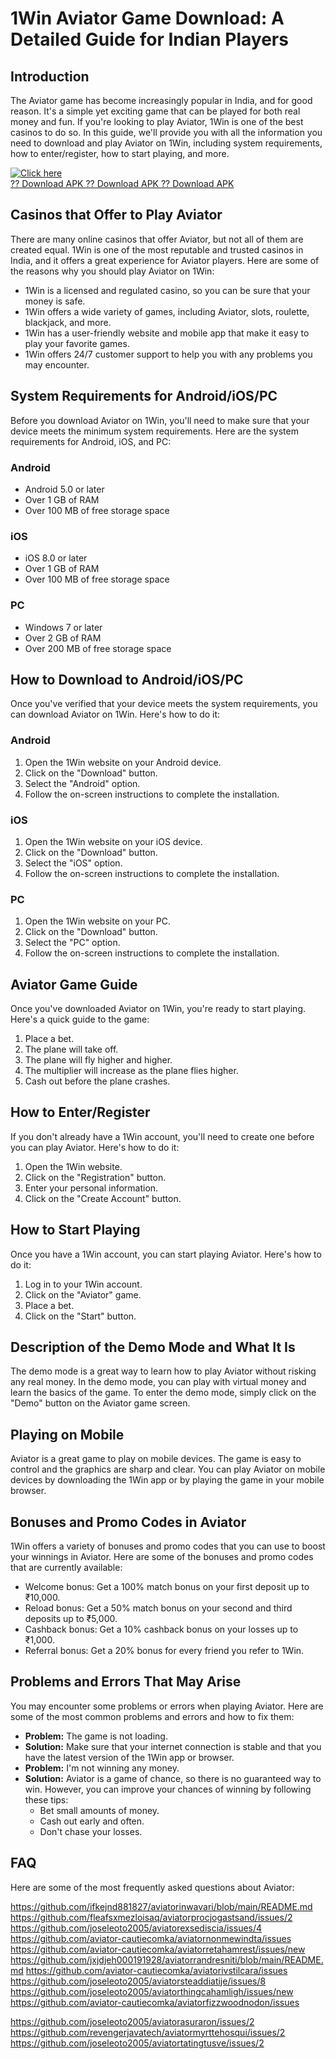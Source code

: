 # 1Win Aviator Game Download: A Detailed Guide for Indian Players

## Introduction

The Aviator game has become increasingly popular in India, and for good
reason. It\'s a simple yet exciting game that can be played for both
real money and fun. If you\'re looking to play Aviator, 1Win is one of
the best casinos to do so. In this guide, we\'ll provide you with all
the information you need to download and play Aviator on 1Win, including
system requirements, how to enter/register, how to start playing, and
more.

[![Click
here](https://readscoops.com/wp-content/uploads/2023/03/Readscoop-aviator-1-1.jpg)](https://traff.sbs/deff?key=1win+aviator+game+download)\
[?? Download APK ?? Download APK ?? Download
APK](https://traff.sbs/deff?key=1win+aviator+game+download)

## Casinos that Offer to Play Aviator

There are many online casinos that offer Aviator, but not all of them
are created equal. 1Win is one of the most reputable and trusted casinos
in India, and it offers a great experience for Aviator players. Here are
some of the reasons why you should play Aviator on 1Win:

-   1Win is a licensed and regulated casino, so you can be sure that
    your money is safe.
-   1Win offers a wide variety of games, including Aviator, slots,
    roulette, blackjack, and more.
-   1Win has a user-friendly website and mobile app that make it easy to
    play your favorite games.
-   1Win offers 24/7 customer support to help you with any problems you
    may encounter.

## System Requirements for Android/iOS/PC

Before you download Aviator on 1Win, you\'ll need to make sure that your
device meets the minimum system requirements. Here are the system
requirements for Android, iOS, and PC:

### Android

-   Android 5.0 or later
-   Over 1 GB of RAM
-   Over 100 MB of free storage space

### iOS

-   iOS 8.0 or later
-   Over 1 GB of RAM
-   Over 100 MB of free storage space

### PC

-   Windows 7 or later
-   Over 2 GB of RAM
-   Over 200 MB of free storage space

## How to Download to Android/iOS/PC

Once you\'ve verified that your device meets the system requirements,
you can download Aviator on 1Win. Here\'s how to do it:

### Android

1.  Open the 1Win website on your Android device.
2.  Click on the "Download" button.
3.  Select the "Android" option.
4.  Follow the on-screen instructions to complete the installation.

### iOS

1.  Open the 1Win website on your iOS device.
2.  Click on the "Download" button.
3.  Select the "iOS" option.
4.  Follow the on-screen instructions to complete the installation.

### PC

1.  Open the 1Win website on your PC.
2.  Click on the "Download" button.
3.  Select the "PC" option.
4.  Follow the on-screen instructions to complete the installation.

## Aviator Game Guide

Once you\'ve downloaded Aviator on 1Win, you\'re ready to start playing.
Here\'s a quick guide to the game:

1.  Place a bet.
2.  The plane will take off.
3.  The plane will fly higher and higher.
4.  The multiplier will increase as the plane flies higher.
5.  Cash out before the plane crashes.

## How to Enter/Register

If you don\'t already have a 1Win account, you\'ll need to create one
before you can play Aviator. Here\'s how to do it:

1.  Open the 1Win website.
2.  Click on the "Registration" button.
3.  Enter your personal information.
4.  Click on the "Create Account" button.

## How to Start Playing

Once you have a 1Win account, you can start playing Aviator. Here\'s how
to do it:

1.  Log in to your 1Win account.
2.  Click on the "Aviator" game.
3.  Place a bet.
4.  Click on the "Start" button.

## Description of the Demo Mode and What It Is

The demo mode is a great way to learn how to play Aviator without
risking any real money. In the demo mode, you can play with virtual
money and learn the basics of the game. To enter the demo mode, simply
click on the "Demo" button on the Aviator game screen.

## Playing on Mobile

Aviator is a great game to play on mobile devices. The game is easy to
control and the graphics are sharp and clear. You can play Aviator on
mobile devices by downloading the 1Win app or by playing the game in
your mobile browser.

## Bonuses and Promo Codes in Aviator

1Win offers a variety of bonuses and promo codes that you can use to
boost your winnings in Aviator. Here are some of the bonuses and promo
codes that are currently available:

-   Welcome bonus: Get a 100% match bonus on your first deposit up to
    ₹10,000.
-   Reload bonus: Get a 50% match bonus on your second and third
    deposits up to ₹5,000.
-   Cashback bonus: Get a 10% cashback bonus on your losses up to
    ₹1,000.
-   Referral bonus: Get a 20% bonus for every friend you refer to 1Win.

## Problems and Errors That May Arise

You may encounter some problems or errors when playing Aviator. Here are
some of the most common problems and errors and how to fix them:

-   **Problem:** The game is not loading.
-   **Solution:** Make sure that your internet connection is stable and
    that you have the latest version of the 1Win app or browser.
-   **Problem:** I\'m not winning any money.
-   **Solution:** Aviator is a game of chance, so there is no guaranteed
    way to win. However, you can improve your chances of winning by
    following these tips:
    -   Bet small amounts of money.
    -   Cash out early and often.
    -   Don\'t chase your losses.

## FAQ

Here are some of the most frequently asked questions about Aviator:

https://github.com/ifkejnd881827/aviatorinwavari/blob/main/README.md
https://github.com/fleafsxmezloisaq/aviatorprocjogastsand/issues/2
https://github.com/joseleoto2005/aviatorexsediscia/issues/4
https://github.com/aviator-cautiecomka/aviatornonmewindta/issues
https://github.com/aviator-cautiecomka/aviatorretahamrest/issues/new
https://github.com/jxjdjeh000191928/aviatorrandresniti/blob/main/README.md
https://github.com/aviator-cautiecomka/aviatorivstilcara/issues
https://github.com/joseleoto2005/aviatorsteaddiatije/issues/8
https://github.com/joseleoto2005/aviatorthingcahamligh/issues/new
https://github.com/aviator-cautiecomka/aviatorfizzwoodnodon/issues


https://github.com/joseleoto2005/aviatorasuraron/issues/2
https://github.com/revengerjavatech/aviatormyrttehosqui/issues/2
https://github.com/joseleoto2005/aviatortatingtusve/issues/2

